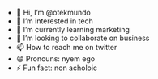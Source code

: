 - 👋 Hi, I’m @otekmundo
- 👀 I’m interested in tech
- 🌱 I’m currently learning marketing
- 💞️ I’m looking to collaborate on business
- 📫 How to reach me on twitter
- 😄 Pronouns: nyem ego
- ⚡ Fun fact: non acholoic

<!---
otekmundo/otekmundo is a ✨ special ✨ repository because its `README.md` (this file) appears on your GitHub profile.
You can click the Preview link to take a look at your changes.
--->
